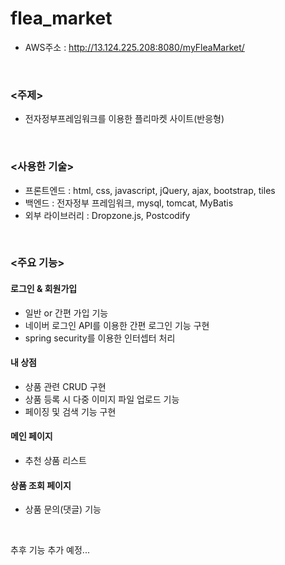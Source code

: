 # flea_market

- AWS주소 : <a href="http://13.124.225.208:8080/myFleaMarket/">http://13.124.225.208:8080/myFleaMarket/</a>


<br />


### <주제>

- 전자정부프레임워크를 이용한 플리마켓 사이트(반응형)



<br />



### <사용한 기술>

- 프론트엔드 : html, css, javascript, jQuery, ajax, bootstrap, tiles
- 백엔드 : 전자정부 프레임워크, mysql, tomcat, MyBatis
- 외부 라이브러리 : Dropzone.js, Postcodify



<br />



### <주요 기능>

#### 로그인 & 회원가입

- 일반 or 간편 가입 기능
- 네이버 로그인 API를 이용한 간편 로그인 기능 구현
- spring security를 이용한 인터셉터 처리					



#### 내 상점

- 상품 관련 CRUD 구현
- 상품 등록 시 다중 이미지 파일 업로드 기능	
- 페이징 및 검색 기능 구현



#### 메인 페이지

- 추천 상품 리스트


#### 상품 조회 페이지

- 상품 문의(댓글) 기능

<br />


추후 기능 추가 예정...

